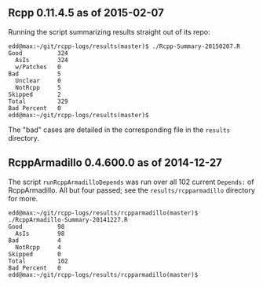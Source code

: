 
Rcpp 0.11.4.5 as of 2015-02-07
------------------------------

Running the script summarizing results straight out of its repo:

```{sh}
edd@max:~/git/rcpp-logs/results(master)$ ./Rcpp-Summary-20150207.R
Good          324 
  AsIs        324 
  w/Patches   0 
Bad           5 
  Unclear     0 
  NotRcpp     5 
Skipped       2 
Total         329 
Bad Percent   0 
edd@max:~/git/rcpp-logs/results(master)$ 
```

The "bad" cases are detailed in the corresponding file in the `results`
directory.


RcppArmadillo 0.4.600.0 as of 2014-12-27
----------------------------------------

The script `runRcppArmadilloDepends` was run over all 102 current `Depends:`
of RcppArmadillo.  All but four passed; see the `results/rcpparmadillo` directory for more.

```{sh}
edd@max:~/git/rcpp-logs/results/rcpparmadillo(master)$ ./RcppArmadillo-Summary-20141227.R
Good          98 
  AsIs        98 
Bad           4 
  NotRcpp     4 
Skipped       0 
Total         102 
Bad Percent   0 
edd@max:~/git/rcpp-logs/results/rcpparmadillo(master)$ 
```
